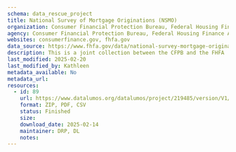 ```yaml
---
schema: data_rescue_project 
title: National Survey of Mortgage Originations (NSMO)
organization: Consumer Financial Protection Bureau, Federal Housing Finance Agency
agency: Consumer Financial Protection Bureau, Federal Housing Finance Agency
websites: consumerfinance.gov, fhfa.gov
data_source: https://www.fhfa.gov/data/national-survey-mortgage-originations-nsmo-public-use-file
description: This is a joint collection between the CFPB and the FHFA
last_modified: 2025-02-20
last_modified_by: Kathleen
metadata_available: No
metadata_url: 
resources:
  - id: 89
    url: https://www.datalumos.org/datalumos/project/219485/version/V1/view
    format: ZIP, PDF, CSV
    status: Finished
    size: 
    download_date: 2025-02-14
    maintainer: DRP, DL
    notes: 
---
```

